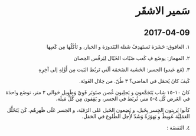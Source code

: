 <style>html { direction:rtl; }</style>

#  سَمير الاشقَر

## 2017-04-09
١. العافوق: حَشَرَة تَستَهدِفُ شَتلة البَنَدورَة و الخيار، و تَأكُلُها مِن كَعبِها

٢. المهماز: يوضَع فِ كَعب صُبّات الخَيّال لِيَرفُس الحِصان

٣. (مَع عَبدو) الجسر: الخَشَبة الضَخمَة ألَتي تَربُط البَيت مِن أَوَّلِهِ إلى آخِرِهِ

كَيفَ كانَ يُحمَل في الماضي؟ ٣ طُنّ. من خِلال العَونَة.

كانَ ١٠-١٥ شاب يَتَجَمَّعون و يَجلِبون غُصن صنَوبَر قَوِيّ وَطَويل حَوالي ٢ متر، توضَع واحدَة في العَرض كُل ٤-٥ متر، تُربَط في الجسر، و يَقِفون مِن كُلِّ مَيلَة.

كاَنوا يَربِتون الجِسر بِحَبل، و يَضِعون الحَبل عَلى الرَقبَة، و الجسر عَلَى ظَهرِهُم. كَنَ يَتَخَلَّل العَمَلِيَّة عَويطٌ و بَهوَرَةٌ وَشَدّ لأَِجل الطُلوع في الحَقل.

٤. النَقضَة :

